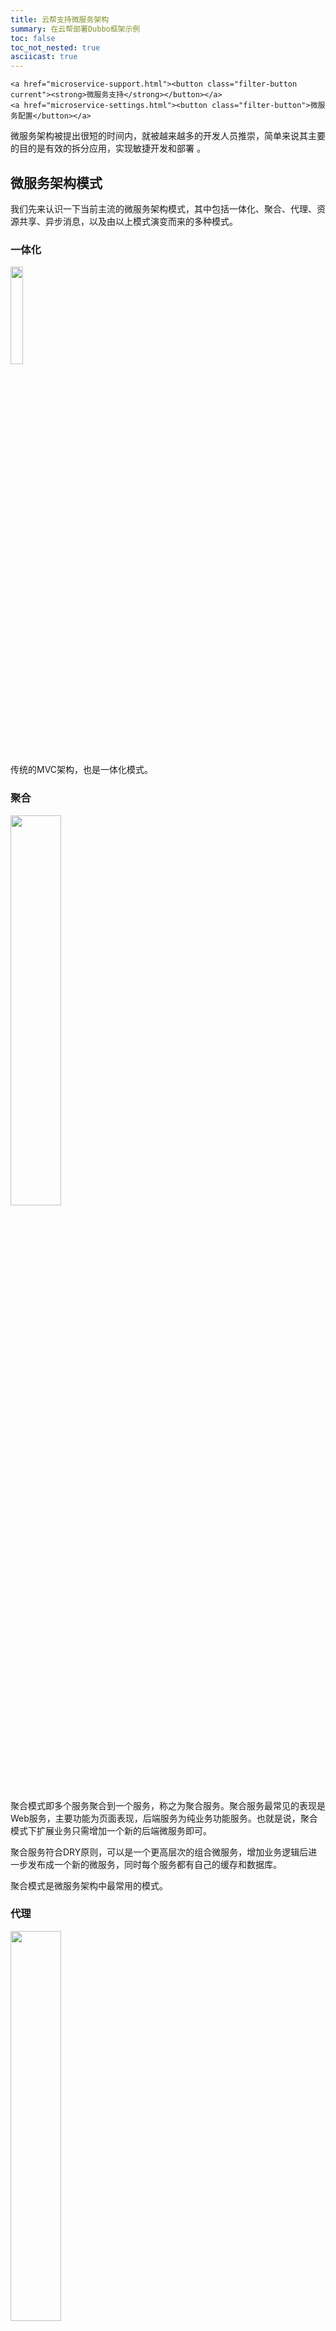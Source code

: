 ```yaml
---
title: 云帮支持微服务架构
summary: 在云帮部署Dubbo框架示例
toc: false
toc_not_nested: true
asciicast: true
---
```

<div class="filters filters-big clearfix">

    <a href="microservice-support.html"><button class="filter-button current"><strong>微服务支持</strong></button></a>
    <a href="microservice-settings.html"><button class="filter-button">微服务配置</button></a>

</div>

<div id="toc"></div>

微服务架构被提出很短的时间内，就被越来越多的开发人员推崇，简单来说其主要的目的是有效的拆分应用，实现敏捷开发和部署 。

## 微服务架构模式

我们先来认识一下当前主流的微服务架构模式，其中包括一体化、聚合、代理、资源共享、异步消息，以及由以上模式演变而来的多种模式。

### 一体化

<img src="https://static.goodrain.com/images/acp/docs/bestpractice/microservice/microservice-etc1.png" width="20%" />

传统的MVC架构，也是一体化模式。

### 聚合

<img src="https://static.goodrain.com/images/acp/docs/bestpractice/microservice/microservice-etc2.png" width="40%" />

聚合模式即多个服务聚合到一个服务，称之为聚合服务。聚合服务最常见的表现是Web服务，主要功能为页面表现，后端服务为纯业务功能服务。也就是说，聚合模式下扩展业务只需增加一个新的后端微服务即可。

聚合服务符合DRY原则，可以是一个更高层次的组合微服务，增加业务逻辑后进一步发布成一个新的微服务，同时每个服务都有自己的缓存和数据库。

聚合模式是微服务架构中最常用的模式。

### 代理

<img src="https://static.goodrain.com/images/acp/docs/bestpractice/microservice/microservice-etc3.png" width="40%" />

代理模式是一种特殊的聚合模式，即对外将服务统一包装。代理模式可以仅仅委派请求，也可以进行数据转换工作。

我们可以将代理模式比做通过收发室统一收发信件的小区，无论是外部请求还是内部数据服务，均由代理处理。

### 资源共享

<img src="https://static.goodrain.com/images/acp/docs/bestpractice/microservice/microservice-etc4.png" width="40%" />

微服务架构的资源共享模式可实现部分业务的逻辑分离、数据共享。

资源共享模式常用在“一体化架构”向“微服务架构”迁移的过渡阶段，以及有数据一致性要求的两个服务。

### 异步消息

<img src="https://static.goodrain.com/images/acp/docs/bestpractice/microservice/microservice-etc5.png" width="40%" />

微服务架构的异步消息模式适用于不需要同步的场景，如任务型服务，利用消息队列代替其他微服务架构模式所采用的REST请求及响应。

## service mesh

云帮平台原生支持基于Service Mesh 的微服务架构。架构模型如下：

<img src="https://static.goodrain.com/images/acp/docs/bestpractice/microservice/microservice-etc6.png" width="60%" />

### 硬件层面

云帮资源管理系统对接不同资源抽象统一的存储资源池，租户网络，计算资源池。所有应用由应用引擎统一调度使用物理资源，无需人为干预，如此为部署大规模微服务集群提供了条件。

### 通信层面

基于ServiceMesh的通信架构无侵入式提供了服务之间的负载均衡，动态配置，服务发现，服务路由，速率控制等服务治理基础功能。

<img src="https://static.goodrain.com/images/acp/docs/bestpractice/microservice/microservice-etc7.png" width="50%" />

用户只需要关注服务本身的开发，基于平台提供的服务基础治理功能可以完成服务灰度发布，A/B测试，服务降级，熔断等。Mesh层面配置由应用引擎提供通知机制，热更新，自动完成。

{{site.data.alerts.callout_success}}

- 灰度发布——部分用户先使用新版，根据使用新版本的用户反馈再确定新版上线


- A/B 测试——A与B同时上线。根据两个版本的用户反馈决定新版上线
- 服务降级——整体资源不够了，先将某些暂时不需要服务先关掉
- 服务熔断——过载保护，停用某服务
- 服务发现
  - 服务注册——服务提供者注册
  - 服务订阅——服务调用者订阅，订阅需要xxx提供什么服务

{{site.data.alerts.end}}

### 平台层面

平台提供以应用为中心的CI/CD流程，多类型应用集成，服务高可用保证，服务伸缩，应用日志聚集等平台级功能。保障了微服务的快速部署，高效管理。
